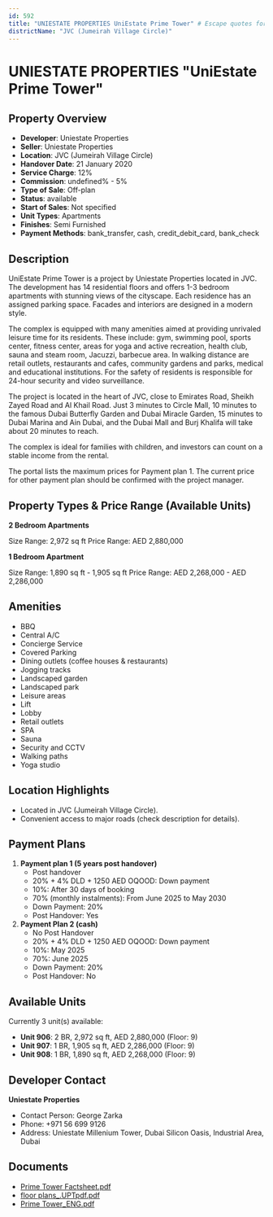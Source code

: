 ```yaml
---
id: 592
title: "UNIESTATE PROPERTIES UniEstate Prime Tower" # Escape quotes for YAML string
districtName: "JVC (Jumeirah Village Circle)"
---
```


# UNIESTATE PROPERTIES "UniEstate Prime Tower"

## Property Overview
- **Developer**: Uniestate Properties
- **Seller**: Uniestate Properties
- **Location**: JVC (Jumeirah Village Circle)
- **Handover Date**: 21 January 2020
- **Service Charge**: 12%
- **Commission**: undefined% - 5%
- **Type of Sale**: Off-plan
- **Status**: available
- **Start of Sales**: Not specified
- **Unit Types**: Apartments
- **Finishes**: Semi Furnished
- **Payment Methods**: bank_transfer, cash, credit_debit_card, bank_check

## Description
UniEstate Prime Tower is a project by Uniestate Properties located in JVC. The development has 14 residential floors and offers 1-3 bedroom apartments with stunning views of the cityscape. Each residence has an assigned parking space. Facades and interiors are designed in a modern style.

The complex is equipped with many amenities aimed at providing unrivaled leisure time for its residents. These include: gym, swimming pool, sports center, fitness center, areas for yoga and active recreation, health club, sauna and steam room, Jacuzzi, barbecue area. In walking distance are retail outlets, restaurants and cafes, community gardens and parks, medical and educational institutions. For the safety of residents is responsible for 24-hour security and video surveillance.

The project is located in the heart of JVC, close to Emirates Road, Sheikh Zayed Road and Al Khail Road. Just 3 minutes to Circle Mall, 10 minutes to the famous Dubai Butterfly Garden and Dubai Miracle Garden, 15 minutes to Dubai Marina and Ain Dubai, and the Dubai Mall and Burj Khalifa will take about 20 minutes to reach.

The complex is ideal for families with children, and investors can count on a stable income from the rental.

The portal lists the maximum prices for Payment plan 1. The current price for other payment plan should be confirmed with the project manager.

## Property Types & Price Range (Available Units)
**2 Bedroom Apartments**

Size Range: 2,972 sq ft
Price Range: AED 2,880,000

**1 Bedroom Apartment**

Size Range: 1,890 sq ft - 1,905 sq ft
Price Range: AED 2,268,000 - AED 2,286,000

## Amenities
- BBQ
- Central A/C
- Concierge Service
- Covered Parking
- Dining outlets  (coffee houses & restaurants)
- Jogging tracks
- Landscaped garden
- Landscaped park
- Leisure areas
- Lift
- Lobby
- Retail outlets
- SPA
- Sauna
- Security and CCTV
- Walking paths
- Yoga studio

## Location Highlights
- Located in JVC (Jumeirah Village Circle).
- Convenient access to major roads (check description for details).

## Payment Plans
1. **Payment plan 1 (5 years post handover)**
   - Post handover
   - 20% + 4% DLD + 1250 AED OQOOD: Down payment
   - 10%: After 30 days of booking
   - 70% (monthly instalments): From June 2025 to May 2030
   - Down Payment: 20%
   - Post Handover: Yes
2. **Payment Plan 2 (cash)**
   - No Post Handover
   - 20% + 4% DLD + 1250 AED OQOOD: Down payment
   - 10%: May 2025
   - 70%: June 2025
   - Down Payment: 20%
   - Post Handover: No

## Available Units
Currently 3 unit(s) available:
- **Unit 906**: 2 BR, 2,972 sq ft, AED 2,880,000 (Floor: 9)
- **Unit 907**: 1 BR, 1,905 sq ft, AED 2,286,000 (Floor: 9)
- **Unit 908**: 1 BR, 1,890 sq ft, AED 2,268,000 (Floor: 9)

## Developer Contact
**Uniestate Properties**
- Contact Person: George Zarka
- Phone: +971 56 699 9126
- Address: Uniestate Millenium Tower, Dubai Silicon Oasis, Industrial Area, Dubai

## Documents
- [Prime Tower Factsheet.pdf](https://cdn.geniemap.net/2023/12/05/bUFfwd8c9Ogfrj0G2UjJwJJ3bDQO6D8VN7ZpEH8F.pdf)
- [floor plans_.UPTpdf.pdf](https://cdn.geniemap.net/2023/12/05/lgrEsfdRoQZxLhI6Vz5rxF35SBfxhivWEG2xWuWS.pdf)
- [Prime Tower_ENG.pdf](https://cdn.geniemap.net/2023/12/05/3Vga2iFxt2KNo5y8FrsSQhlVb9lUrGSagp3F9Of8.pdf)
